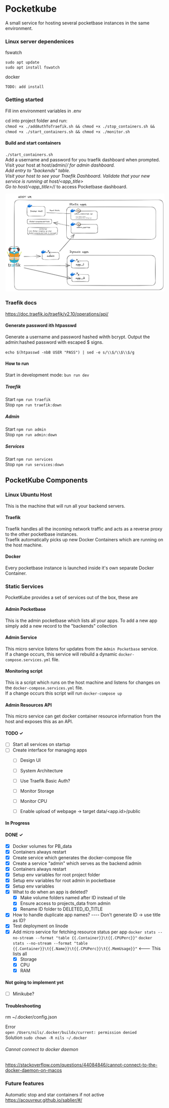 # Pocketkube
A small service for hosting several pocketbase instances in the same environment.

### Linux server dependenices
fswatch
```
sudo apt update  
sudo apt install fswatch
```

docker
```
TODO: add install
```

### Getting started
Fill inn environment variables in .env

cd into project folder and run:  
`chmod +x ./addAuthToTraefik.sh && chmod +x ./stop_containers.sh && chmod +x ./start_containers.sh && chmod +x ./monitor.sh`  

#### Build and start containers
`./start_containers.sh`  
Add a username and password for you traefik dashboard when prompted.  
Visit your host at host/admin/_/ for admin dashboard.  
Add entry to "backends" table.  
Visit your host to see your Traefik Dashboard. Validate that your new service is running at host/<app_title>  
Go to host/<app_title>/_/ to access Pocketbase dashboard.  



![](./architecture2.png)


### Traefik docs
https://doc.traefik.io/traefik/v2.10/operations/api/


#### Generate password ith htpasswd
Generate a username and password hashed wihth bcrypt. Output the admin:hashed password with escaped $ signs.

`echo $(htpasswd -nbB USER "PASS") | sed -e s/\\$/\\$\\$/g`

#### How to run
Start in development mode: `bun run dev`

##### Traefik
Start `npm run traefik`  
Stop  `npm run traefik:down`  

##### Admin
Start `npm run admin`  
Stop  `npm run admin:down`  

##### Services
Start `npm run services`  
Stop  `npm run services:down`  


## PocketKube Components

### Linux Ubuntu Host
This is the machine that will run all your backend servers.

#### Traefik
Traefik handles all the incoming network traffic and acts as a reverse proxy to the other pocketbase instances.  
Traefik automatically picks up new Docker Containers which are running on the host machine.

#### Docker
Every pocketbase instance is launched inside it's own separate Docker Container. 

### Static Services
PocketKube provides a set of services out of the box, these are

#### Admin Pocketbase
This is the admin pocketbase which lists all your apps. To add a new app simply add a new record to the "backends" collection

#### Admin Service
This micro service listens for updates from the `Admin Pocketbase` service.  
If a change occurs, this service will rebuild a dynamic `docker-compose.services.yml` file.  

#### Monitoring script
This is a script which runs on the host machine and listens for changes on the `docker-compose.services.yml` file.  
If a change occurs this script will run `docker-compose up` 

#### Admin Resources API
This micro service can get docker container resource information from the host and exposes this as an API.  


#### TODO ✓
- [ ] Start all services on startup  
- [ ] Create interface for managing apps
    - [ ] Design UI
    - [ ] System Architecture
    - [ ] Use Traefik Basic Auth?
    - [ ] Monitor Storage
    - [ ] Monitor CPU
    - [ ] Enable upload of webpage -> target data/<app.id>/public


#### In Progress



#### DONE ✓
- [x] Docker volumes for PB_data  
- [x] Containers always restart  
- [x] Create service which generates the docker-compose file
- [x] Create a service "admin" which serves as the backend admin
- [x] Containers always restart  
- [x] Setup env variables for root project folder
- [x] Setup env variables for root admin in pocketbase
- [x] Setup env variables
- [x] What to do when an app is deleted?
    - [x] Make volume folders named after ID instead of tile
    - [x] Ensure access to projects_data from admin
    - [x] Rename ID folder to DELETED_ID_TITLE
- [x] How to handle duplicate app names?  ---- Don't generate ID -> use title as ID?
- [x] Test deployment on linode
- [x] Add micro service for fetching resource status per app
    `docker stats --no-stream --format "table {{.Container}}\t{{.CPUPerc}}"`
    `docker stats --no-stream --format "table {{.Container}}\t{{.Name}}\t{{.CPUPerc}}\t{{.MemUsage}}"` <--- This lists all
    - [x] Storage
    - [x] CPU
    - [x] RAM

#### Not going to implement yet
- [ ] Minikube?


#### Troubleshooting
rm  ~/.docker/config.json  

Error  
`open /Users/nils/.docker/buildx/current: permission denied`  
Solution `sudo chown -R nils ~/.docker`  


###### Cannot connect to docker daemon
https://stackoverflow.com/questions/44084846/cannot-connect-to-the-docker-daemon-on-macos



### Future features

Automatic stop and star containers if not active
https://acouvreur.github.io/sablier/#/